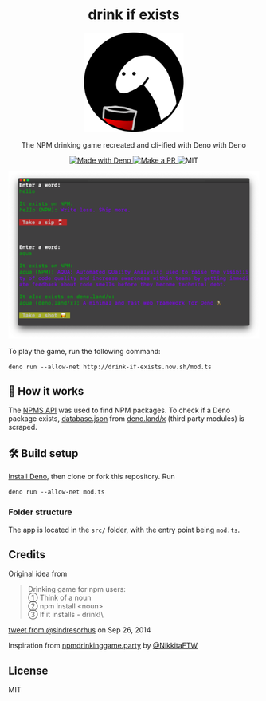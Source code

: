 <h1 align="center">drink if exists</h1>
<p align="center"><img height="200" alt="icon" src="./readme-assets/icon.png" /></p>
<p align="center">The NPM drinking game recreated and cli-ified with Deno with Deno</p>

<p align="center">
  <a href="https://deno.land/">
    <img src="https://img.shields.io/badge/Made%20With-Deno-black?style=flat-square&" alt="Made with Deno" />
  </a>
  <a href="http://makeapullrequest.com/">
    <img src="https://img.shields.io/badge/PRs-welcome-brightgreen.svg?style=flat-square" alt="Make a PR" />
  </a>
  <img src="https://img.shields.io/github/license/ninest/drink-if-exists?style=flat-square" alt="MIT" />
</p>

<p align="center"><img width="690" alt="demo" src="./readme-assets/demo.png" /></p>

To play the game, run the following command:
```
deno run --allow-net http://drink-if-exists.now.sh/mod.ts
```

## 🥴 How it works
The [NPMS API](https://npms.io/) was used to find NPM packages. To check if a Deno package exists, [database.json](https://github.com/denoland/deno_website2/blob/master/database.json) from [deno.land/x](https://deno.land/x/) (third party modules) is scraped.

## 🛠 Build setup
[Install Deno](https://deno.land/#installation), then clone or fork this repository. Run 

```
deno run --allow-net mod.ts
```

### Folder structure
The app is located in the `src/` folder, with the entry point being `mod.ts`.

## Credits

Original idea from

> Drinking game for npm users:\
  ➀ Think of a noun\
  ➁ npm install \<noun>\
  ➂ If it installs - drink!\

[tweet from @sindresorhus](https://twitter.com/sindresorhus/status/515511151669805056?lang=en) on Sep 26, 2014

Inspiration from [npmdrinkinggame.party](https://npmdrinkinggame.party/) by [@NikkitaFTW](https://twitter.com/NikkitaFTW)

## License
MIT